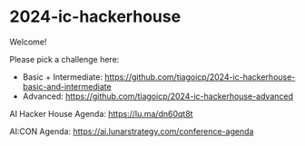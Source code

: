 # 2024-ic-hackerhouse

Welcome!

Please pick a challenge here:
- Basic + Intermediate: https://github.com/tiagoicp/2024-ic-hackerhouse-basic-and-intermediate
- Advanced: https://github.com/tiagoicp/2024-ic-hackerhouse-advanced

AI Hacker House Agenda: https://lu.ma/dn60qt8t

AI:CON Agenda: https://ai.lunarstrategy.com/conference-agenda
